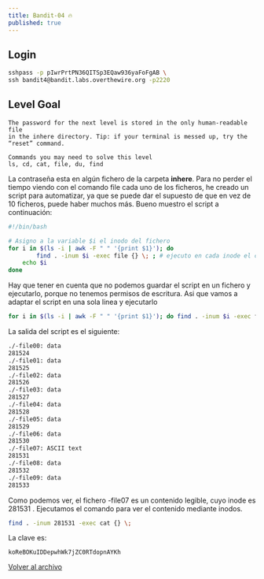 ```yaml
---
title: Bandit-04 🔥
published: true
---
```


## [](#header-1)Login

```bash
sshpass -p pIwrPrtPN36QITSp3EQaw936yaFoFgAB \
ssh bandit4@bandit.labs.overthewire.org -p2220
```

## [](#header-1)Level Goal

```
The password for the next level is stored in the only human-readable file
in the inhere directory. Tip: if your terminal is messed up, try the “reset” command.

Commands you may need to solve this level
ls, cd, cat, file, du, find
```

La contraseña esta en algún fichero de la carpeta **inhere**. Para no perder el tiempo
viendo con el comando file cada uno de los ficheros, he creado un script para automatizar,
ya que se puede dar el supuesto de que en vez de 10 ficheros, puede haber muchos más.
Bueno muestro el script a continuación:

```bash
#!/bin/bash

# Asigno a la variable $i el inodo del fichero 
for i in $(ls -i | awk -F " " '{print $1}'); do
        find . -inum $i -exec file {} \; ; # ejecuto en cada inode el comando file
	echo $i
done
```
Hay que tener en cuenta que no podemos guardar el script en un fichero y ejecutarlo, porque
no tenemos permisos de escritura. Asi que vamos a adaptar el script en una sola linea y 
ejecutarlo

```bash
for i in $(ls -i | awk -F " " '{print $1}'); do find . -inum $i -exec file {} \; ; echo $i; done
```

La salida del script es el siguiente:

```bash
./-file00: data
281524
./-file01: data
281525
./-file02: data
281526
./-file03: data
281527
./-file04: data
281528
./-file05: data
281529
./-file06: data
281530
./-file07: ASCII text
281531
./-file08: data
281532
./-file09: data
281533
```

Como podemos ver, el fichero -file07 es un contenido legible, cuyo inode es 281531 .
Ejecutamos el comando para ver el contenido mediante inodos.

```bash
find . -inum 281531 -exec cat {} \;
```
La clave es:

```
koReBOKuIDDepwhWk7jZC0RTdopnAYKh
```

[Volver al archivo](archive)
